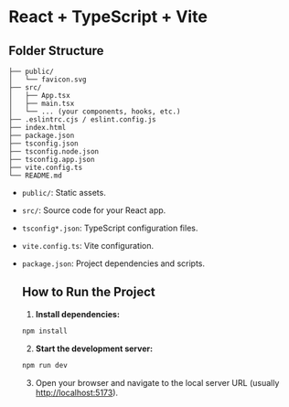 # React + TypeScript + Vite

## Folder Structure

```
├── public/
│   └── favicon.svg
├── src/
│   ├── App.tsx
│   ├── main.tsx
│   └── ... (your components, hooks, etc.)
├── .eslintrc.cjs / eslint.config.js
├── index.html
├── package.json
├── tsconfig.json
├── tsconfig.node.json
├── tsconfig.app.json
├── vite.config.ts
└── README.md
```

- `public/`: Static assets.
- `src/`: Source code for your React app.
- `tsconfig*.json`: TypeScript configuration files.
- `vite.config.ts`: Vite configuration.
- `package.json`: Project dependencies and scripts.

  ## How to Run the Project

  1. **Install dependencies:**
    ```bash
    npm install
    ```

  2. **Start the development server:**
    ```bash
    npm run dev
    ```

  3. Open your browser and navigate to the local server URL (usually [http://localhost:5173](http://localhost:5173)).
